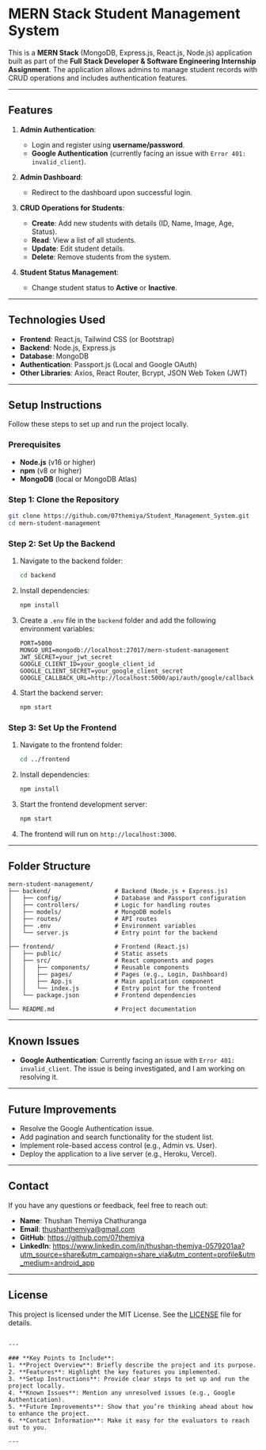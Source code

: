 # MERN Stack Student Management System

This is a **MERN Stack** (MongoDB, Express.js, React.js, Node.js) application built as part of the **Full Stack Developer & Software Engineering Internship Assignment**. The application allows admins to manage student records with CRUD operations and includes authentication features.

---

## Features

1. **Admin Authentication**:
   - Login and register using **username/password**.
   - **Google Authentication** (currently facing an issue with `Error 401: invalid_client`).

2. **Admin Dashboard**:
   - Redirect to the dashboard upon successful login.

3. **CRUD Operations for Students**:
   - **Create**: Add new students with details (ID, Name, Image, Age, Status).
   - **Read**: View a list of all students.
   - **Update**: Edit student details.
   - **Delete**: Remove students from the system.

4. **Student Status Management**:
   - Change student status to **Active** or **Inactive**.

---

## Technologies Used

- **Frontend**: React.js, Tailwind CSS (or Bootstrap)
- **Backend**: Node.js, Express.js
- **Database**: MongoDB
- **Authentication**: Passport.js (Local and Google OAuth)
- **Other Libraries**: Axios, React Router, Bcrypt, JSON Web Token (JWT)

---

## Setup Instructions

Follow these steps to set up and run the project locally.

### Prerequisites

- **Node.js** (v16 or higher)
- **npm** (v8 or higher)
- **MongoDB** (local or MongoDB Atlas)

### Step 1: Clone the Repository

```bash
git clone https://github.com/07themiya/Student_Management_System.git
cd mern-student-management
```

### Step 2: Set Up the Backend

1. Navigate to the backend folder:
   ```bash
   cd backend
   ```

2. Install dependencies:
   ```bash
   npm install
   ```

3. Create a `.env` file in the `backend` folder and add the following environment variables:
   ```
   PORT=5000
   MONGO_URI=mongodb://localhost:27017/mern-student-management
   JWT_SECRET=your_jwt_secret
   GOOGLE_CLIENT_ID=your_google_client_id
   GOOGLE_CLIENT_SECRET=your_google_client_secret
   GOOGLE_CALLBACK_URL=http://localhost:5000/api/auth/google/callback
   ```

4. Start the backend server:
   ```bash
   npm start
   ```

### Step 3: Set Up the Frontend

1. Navigate to the frontend folder:
   ```bash
   cd ../frontend
   ```

2. Install dependencies:
   ```bash
   npm install
   ```

3. Start the frontend development server:
   ```bash
   npm start
   ```

4. The frontend will run on `http://localhost:3000`.

---

## Folder Structure

```
mern-student-management/
├── backend/                  # Backend (Node.js + Express.js)
│   ├── config/               # Database and Passport configuration
│   ├── controllers/          # Logic for handling routes
│   ├── models/               # MongoDB models
│   ├── routes/               # API routes
│   ├── .env                  # Environment variables
│   └── server.js             # Entry point for the backend
│
├── frontend/                 # Frontend (React.js)
│   ├── public/               # Static assets
│   ├── src/                  # React components and pages
│   │   ├── components/       # Reusable components
│   │   ├── pages/            # Pages (e.g., Login, Dashboard)
│   │   ├── App.js            # Main application component
│   │   └── index.js          # Entry point for the frontend
│   └── package.json          # Frontend dependencies
│
└── README.md                 # Project documentation
```

---

## Known Issues

- **Google Authentication**: Currently facing an issue with `Error 401: invalid_client`. The issue is being investigated, and I am working on resolving it.

---

## Future Improvements

- Resolve the Google Authentication issue.
- Add pagination and search functionality for the student list.
- Implement role-based access control (e.g., Admin vs. User).
- Deploy the application to a live server (e.g., Heroku, Vercel).

---

## Contact

If you have any questions or feedback, feel free to reach out:

- **Name**: Thushan Themiya Chathuranga
- **Email**: thushanthemiya@gmail.com
- **GitHub**: https://github.com/07themiya  
- **LinkedIn**: https://www.linkedin.com/in/thushan-themiya-0579201aa?utm_source=share&utm_campaign=share_via&utm_content=profile&utm_medium=android_app 

---

## License

This project is licensed under the MIT License. See the [LICENSE](./LICENSE) file for details.
```

---

### **Key Points to Include**:
1. **Project Overview**: Briefly describe the project and its purpose.
2. **Features**: Highlight the key features you implemented.
3. **Setup Instructions**: Provide clear steps to set up and run the project locally.
4. **Known Issues**: Mention any unresolved issues (e.g., Google Authentication).
5. **Future Improvements**: Show that you’re thinking ahead about how to enhance the project.
6. **Contact Information**: Make it easy for the evaluators to reach out to you.

---
